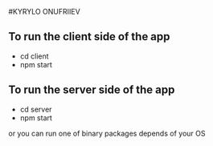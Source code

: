 #KYRYLO ONUFRIIEV

## To run the client side of the app
- cd client
- npm start

## To run the server side of the app
- cd server
- npm start

or you can run one of binary packages depends of your OS
